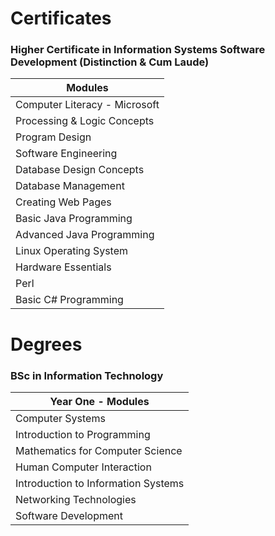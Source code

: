 # Certificates

### Higher Certificate in Information Systems Software Development (Distinction & Cum Laude)

| Modules |
| ------- |
| Computer Literacy - Microsoft |
| Processing & Logic Concepts |
| Program Design |
| Software Engineering |
| Database Design Concepts |
| Database Management |
| Creating Web Pages |
| Basic Java Programming |
| Advanced Java Programming |
| Linux Operating System |
| Hardware Essentials |
| Perl |
| Basic C# Programming |
 
 # Degrees
 ### BSc in Information Technology
 
 | Year One - Modules |
 | ------- |
 | Computer Systems |
 | Introduction to Programming |
 | Mathematics for Computer Science |
 | Human Computer Interaction |
 | Introduction to Information Systems |
 | Networking Technologies |
 | Software Development |
 

 
